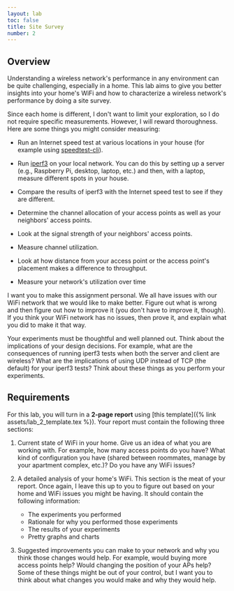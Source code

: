 ```yaml
---
layout: lab
toc: false
title: Site Survey
number: 2
---
```


## Overview

Understanding a wireless network's performance in any environment can be quite challenging, especially in a home. This lab aims to give you better insights into your home's WiFi and how to characterize a wireless network's performance by doing a site survey.

Since each home is different, I don't want to limit your exploration, so I do not require specific measurements. However, I will reward thoroughness. Here are some things you might consider measuring:

- Run an Internet speed test at various locations in your house (for example using [speedtest-cli](https://github.com/sivel/speedtest-cli)).

- Run [iperf3](https://iperf.fr) on your local network. You can do this by setting up a server (e.g., Raspberry Pi, desktop, laptop, etc.) and then, with a laptop, measure different spots in your house.

- Compare the results of iperf3 with the Internet speed test to see if they are different.

- Determine the channel allocation of your access points as well as your neighbors' access points.

- Look at the signal strength of your neighbors' access points.

- Measure channel utilization.

- Look at how distance from your access point or the access point's placement makes a difference to throughput. 

- Measure your network's utilization over time

I want you to make this assignment personal. We all have issues with our WiFi network that we would like to make better. Figure out what is wrong and then figure out how to improve it (you don't have to improve it, though). If you think your WiFi network has no issues, then prove it, and explain what you did to make it that way.

Your experiments must be thoughtful and well planned out. Think about the implications of your design decisions. For example, what are the consequences of running iperf3 tests when both the server and client are wireless? What are the implications of using UDP instead of TCP (the default) for your iperf3 tests? Think about these things as you perform your experiments.

## Requirements

For this lab, you will turn in a **2-page report** using [this template]({% link assets/lab_2_template.tex %}). Your report must contain the following three sections:

1. Current state of WiFi in your home. Give us an idea of what you are working with. For example, how many access points do you have? What kind of configuration you have (shared between roommates, manage by your apartment complex, etc.)? Do you have any WiFi issues?

2. A detailed analysis of your home's WiFi. This section is the meat of your report. Once again, I leave this up to you to figure out based on your home and WiFi issues you might be having. It should contain the following information:
    - The experiments you performed
    - Rationale for why you performed those experiments
    - The results of your experiments
    - Pretty graphs and charts

3. Suggested improvements you can make to your network and why you think those changes would help. For example, would buying more access points help? Would changing the position of your APs help? Some of these things might be out of your control, but I want you to think about what changes you would make and why they would help.

